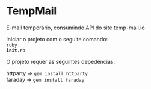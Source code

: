 # TempMail
E-mail temporário, consumindo API do site temp-mail.io

Iniciar o projeto com o seguite comando:<br>
<code>ruby __init__.rb</code>

O projeto requer as seguintes depedências:

httparty => <code>gem install httparty</code><br>
faraday => <code>gem install faraday</code> <br>
